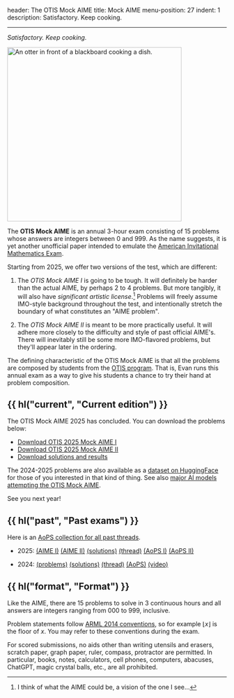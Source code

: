 header: The OTIS Mock AIME
title: Mock AIME
menu-position: 27
indent: 1
description: Satisfactory. Keep cooking.

---

_Satisfactory. Keep cooking._

<img src="static/otter-cooking.png"
  alt="An otter in front of a blackboard cooking a dish."
  width="400" />

The **OTIS Mock AIME** is an annual 3-hour exam consisting of 15 problems
whose answers are integers between $0$ and $999$.
As the name suggests, it is yet another unofficial paper intended to emulate the
[American Invitational Mathematics Exam][aime].

Starting from 2025, we offer two versions of the test, which are different:

1. The _OTIS Mock AIME I_ is going to be tough.
   It will definitely be harder than the actual AIME, by perhaps 2 to 4 problems.
   But more tangibly, it will also have _significant artistic license_.[^vision]
   Problems will freely assume IMO-style background throughout the test,
   and intentionally stretch the boundary of what constitutes an "AIME problem".

2. The _OTIS Mock AIME II_ is meant to be more practically useful.
   It will adhere more closely to the difficulty and style of past official AIME's.
   There will inevitably still be some more IMO-flavored problems,
   but they'll appear later in the ordering.

The defining characteristic of the OTIS Mock AIME is that all the problems
are composed by students from the [OTIS program](otis.html).
That is, Evan runs this annual exam as a way to give his students
a chance to try their hand at problem composition.

[^vision]: I think of what the AIME could be, a vision of the one I see...

## {{ hl("current", "Current edition") }}

The OTIS Mock AIME 2025 has concluded. You can download the problems below:

- [Download OTIS 2025 Mock AIME I](/exams/OTIS-Mock-AIME-2025-I.pdf)
- [Download OTIS 2025 Mock AIME II](/exams/OTIS-Mock-AIME-2025-II.pdf)
- [Download solutions and results](/exams/sols-OTIS-Mock-AIME-2025.pdf)

The 2024-2025 problems are also available as a
[dataset on HuggingFace](https://huggingface.co/datasets/EpochAI/otis-mock-aime-24-25)
for those of you interested in that kind of thing.
See also [major AI models attempting the OTIS Mock AIME](https://epoch.ai/data/ai-benchmarking-dashboard).

See you next year!

<!--
Logistics:

- The problems file will provide a link to submit answers.
  No registration or pre-commitment is required.

- If you'd like to submit for statistics/bragging, the deadline is
  **Monday, January 20, 2025 at 11:59pm Pacific time** (for both tests).
  Please avoid public spoilers for the problems before that date.

- Anyone will be able to download the exam and attempt the problems,
  and submit their answers for scoring.
  We may recognize high scores for bragging rights but don't otherwise offer prizes.

-->

## {{ hl("past", "Past exams") }}

Here is an [AoPS collection for all past threads](https://aops.com/community/c4180954).

- 2025:
  [(AIME I)](/exams/OTIS-Mock-AIME-2025-I.pdf)
  [(AIME II)](/exams/OTIS-Mock-AIME-2025-II.pdf)
  [(solutions)](/exams/sols-OTIS-Mock-AIME-2025.pdf)
  [(thread)](https://aops.com/community/p33385624)
  [(AoPS I)](https://aops.com/community/c4180955)
  [(AoPS II)](https://aops.com/community/c4180956)

- 2024:
  [(problems)](/exams/OTIS-Mock-AIME-2024.pdf)
  [(solutions)](/exams/sols-OTIS-Mock-AIME-2024.pdf)
  [(thread)](https://aops.com/community/p29466910)
  [(AoPS)](https://aops.com/community/c3727730)
  [(video)](https://youtu.be/eO13kdQ153o)

## {{ hl("format", "Format") }}

Like the AIME, there are 15 problems to solve in 3 continuous hours
and all answers are integers ranging from 000 to 999, inclusive.

Problem statements follow [ARML 2014 conventions][arml],
so for example $\left\lfloor x \right\rfloor$ is the floor of $x$.
You may refer to these conventions during the exam.

For scored submissions, no aids other than writing utensils and erasers,
scratch paper, graph paper, ruler, compass, protractor are permitted.
In particular, books, notes, calculators, cell phones, computers, abacuses,
ChatGPT, magic crystal balls, etc., are all prohibited.

[aime]: https://en.wikipedia.org/wiki/American_Invitational_Mathematics_Examination
[arml]: /static/ARML_Conventions_2014.pdf
